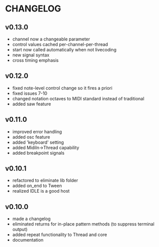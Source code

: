 CHANGELOG
=========

## v0.13.0
- channel now a changeable parameter
- control values cached per-channel-per-thread
- start now called automatically when not livecoding
- new signal syntax
- cross timing emphasis

## v0.12.0
- fixed note-level control change so it fires a priori
- fixed issues 7-10
- changed notation octaves to MIDI standard instead of traditional
- added saw feature

## v0.11.0
- improved error handling
- added osc feature
- added 'keyboard' setting
- added MidiIn->Thread capability
- added breakpoint signals

## v0.10.1
- refactored to eliminate lib folder
- added on_end to Tween
- realized IDLE is a good host

## v0.10.0
- made a changelog
- eliminated returns for in-place pattern methods (to suppress terminal output)
- added repeat functionality to Thread and core
- documentation
